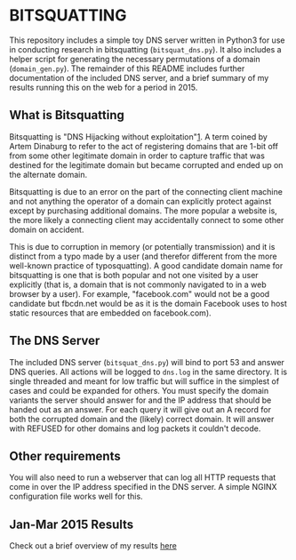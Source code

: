 BITSQUATTING
===========

This repository includes a simple toy DNS server written in Python3 for use in
conducting research in bitsquatting (`bitsquat_dns.py`). It also includes a
helper script for generating the necessary permutations of a domain
(`domain_gen.py`). The remainder of this README includes further documentation
of the included DNS server, and a brief summary of my results running this on
the web for a period in 2015.

What is Bitsquatting
-----------

Bitsquatting is "DNS Hijacking without
exploitation"[1](http://dinaburg.org/bitsquatting.html). A term coined by
Artem Dinaburg to refer to the act of registering domains that are 1-bit off
from some other legitimate domain in order to capture traffic that was destined
for the legitimate domain but became corrupted and ended up on the alternate domain.

Bitsquatting is due to an error on the part of the connecting client machine and not
anything the operator of a domain can explicitly protect against except by
purchasing additional domains. The more popular a website is, the more likely a
connecting client may accidentally connect to some other domain on accident. 

This is due to corruption in memory (or potentially transmission) and it is
distinct from a typo made by a user (and therefor different from the more
well-known practice of typosquatting). A good candidate domain name for
bitsquatting is one that is both popular and not one visited by a user
explicitly (that is, a domain that is not commonly navigated to in a web
browser by a user). For example, "facebook.com" would not be a good candidate
but fbcdn.net would be as it is the domain Facebook uses to host static
resources that are embedded on facebook.com).

The DNS Server
-----------

The included DNS server (`bitsquat_dns.py`) will bind to port 53 and answer DNS
queries. All actions will be logged to `dns.log` in the same directory. It is
single threaded and meant for low traffic but will suffice in the simplest of
cases and could be expanded for others. You must specify the domain variants
the server should answer for and the IP address that should be handed out as an
answer. For each query it will give out an A record for both the corrupted
domain and the (likely) correct domain. It will answer with REFUSED for other
domains and log packets it couldn't decode.


Other requirements
-----------

You will also need to run a webserver that can log all HTTP requests that come
in over the IP address specified in the DNS server. A simple NGINX
configuration file works well for this.

Jan-Mar 2015 Results
-----------
Check out a brief overview of my results [here](http://petrin.me/bitsquatting.html)
